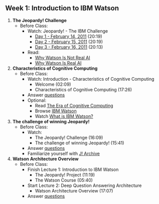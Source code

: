 ## Week 1: Introduction to IBM Watson

1. __The Jeopardy! Challenge__  
    - Before Class:
        + Watch: Jeopardy! - The IBM Challenge
            * [Day 1 - February 14, 2011](http://www.dailymotion.com/video/xj487i_jeopardy-february-14-2011-ibm-challenge-day-1_shortfilms) (20:19)
            * [Day 2 - February 15, 2011](http://www.dailymotion.com/video/xj489j_jeopardy-february-15-2011-ibm-challenge-day-2_shortfilms) (20:19)
            * [Day 3 - February 16, 2011](http://www.dailymotion.com/video/xj48ai_jeopardy-february-16-2011-ibm-challenge-day-3_shortfilms) (20:13) 
        + Read:
            * [Why Watson Is Not Real AI](http://www.popularmechanics.com/science/a3278/why-watson-and-siri-are-not-real-ai-16477207/)
            * [Why Watson Is Real AI](http://www.slate.com/blogs/future_tense/2014/02/14/watson_is_real_artificial_intelligence_despite_claims_to_the_contrary.html)
2. __Characteristics of Cognitive Computing__
    - Before Class:
        + Watch: Introduction - Characteristics of Cognitive Computing
            * Welcome (02:09)
            * Characteristics of Cognitive Computing (17:26)
        + Answer [questions](http://goo.gl/forms/F0HL3KJPXK)
        + Optional:
            * Read [The Era of Cognitive Computing](http://www.redbooks.ibm.com/abstracts/redp4955.html)
            * Browse [IBM Watson](http://www.ibm.com/smarterplanet/us/en/ibmwatson/)
            * Watch [What is IBM Watson?](https://www.youtube.com/watch?v=1z2FX7FfHR4)
3. __The challenge of winning Jeopardy!__
    - Before Class:
        + Watch: 
            * The Jeopardy! Challenge (16:09)
            * The challenge of winning Jeopardy! (15:41)
        + Answer [questions](http://goo.gl/forms/hqvOGbQNcU)
        + Familiarize yourself with [J! Archive](http://www.j-archive.com/)
4. __Watson Architecture Overview__
    - Before Class:
        + Finish Lecture 1: Introduction to IBM Watson
            * The Jeopardy! Project (11:19)
            * The Watson Course (05:40)
        + Start Lecture 2: Deep Question Answering Architecture
            * Watson Architecture Overview (17:07)
        + Answer [questions](http://goo.gl/forms/0Ztcxeri5Q)

